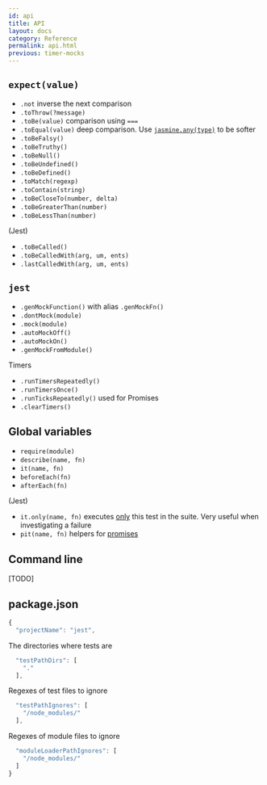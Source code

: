 ```yaml
---
id: api
title: API
layout: docs
category: Reference
permalink: api.html
previous: timer-mocks
---
```


`expect(value)`
------------

  - `.not` inverse the next comparison
  - `.toThrow(?message)`
  - `.toBe(value)` comparison using `===`
  - `.toEqual(value)` deep comparison. Use [`jasmine.any(type)`](http://jasmine.github.io/1.3/introduction.html#section-Matching_Anything_with_<code>jasmine.any</code>) to be softer
  - `.toBeFalsy()`
  - `.toBeTruthy()`
  - `.toBeNull()`
  - `.toBeUndefined()`
  - `.toBeDefined()`
  - `.toMatch(regexp)`
  - `.toContain(string)`
  - `.toBeCloseTo(number, delta)`
  - `.toBeGreaterThan(number)`
  - `.toBeLessThan(number)`

(Jest)

  - `.toBeCalled()`
  - `.toBeCalledWith(arg, um, ents)`
  - `.lastCalledWith(arg, um, ents)`


`jest`
----

  - `.genMockFunction()` with alias `.genMockFn()`
  - `.dontMock(module)`
  - `.mock(module)`
  - `.autoMockOff()`
  - `.autoMockOn()`
  - `.genMockFromModule()`

Timers

  - `.runTimersRepeatedly()`
  - `.runTimersOnce()`
  - `.runTicksRepeatedly()` used for Promises
  - `.clearTimers()`


Global variables
----------------

  - `require(module)`
  - `describe(name, fn)`
  - `it(name, fn)`
  - `beforeEach(fn)`
  - `afterEach(fn)`

(Jest)

  - `it.only(name, fn)` executes [only](https://github.com/davemo/jasmine-only) this test in the suite. Very useful when investigating a failure
  - `pit(name, fn)` helpers for [promises](https://www.npmjs.org/package/jasmine-pit)


Command line
------------

[TODO]

package.json
------------

```javascript
{
  "projectName": "jest",
```

The directories where tests are
```javascript
  "testPathDirs": [
    "."
  ],
```

Regexes of test files to ignore
```javascript
  "testPathIgnores": [
    "/node_modules/"
  ],
```

Regexes of module files to ignore
```javascript
  "moduleLoaderPathIgnores": [
    "/node_modules/"
  ]
}
```
